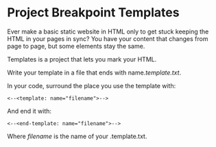 # Project Breakpoint Templates

Ever make a basic static website in HTML only to get stuck keeping the HTML in your pages in sync?  You have your content that changes from page to page, but some elements stay the same.

Templates is a project that lets you mark your HTML.

Write your template in a file that ends with name._template.txt_.

In your code, surround the place you use the template with:

`<--<template: name="filename">-->`

And end it with:

`<--<end-template: name="filename">-->`

Where _filename_ is the name of your .template.txt.